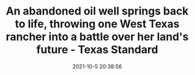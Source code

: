 ---
"title": "An abandoned oil well springs back to life, throwing one West Texas rancher into a battle over her land's future - Texas Standard"
"date": "2021-10-5 20:38:56"
"feed_name": "GOOGLENEWSDRILLING"
"feed_website": "https://news.google.com/search?q=drilling%2Bincident&hl=en-US&gl=US&ceid=US:en"
"feed_rss": "https://news.google.com/rss/search?q=drilling%2Bincident&hl=en-US&gl=US&ceid=US:en"
"link": "https://www.texasstandard.org/stories/an-abandoned-oil-well-springs-back-to-life-throwing-one-west-texas-rancher-into-a-battle-over-her-lands-future/"
"source": "{'href': 'https://www.texasstandard.org', 'title': 'Texas Standard'}"
"file": "_posts/2021-1-1-d0ac09db19e12bb4d6bf2df6b463d655c02e9766.md"
"accident": "0"
"drilling": "0"
"dead": "0"
"injured": "0"
"arrested": "0"
"place": "unknown place"
"where": "unknown site"
"causes": "unknown"
"place_uri": "unknown place"
---